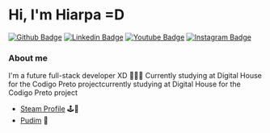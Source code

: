 # Hi, I'm Hiarpa =D
[![Github Badge](https://img.shields.io/badge/-Github-000?style=flat-square&logo=Github&logoColor=white&link=https://github.com/Hiarpa)](https://github.com/Hiarpa)
[![Linkedin Badge](https://img.shields.io/badge/-LinkedIn-blue?style=flat-square&logo=Linkedin&logoColor=white&link=https://www.linkedin.com/in/hiarpa/)](https://www.linkedin.com/in/hiarpa/)
[![Youtube Badge](https://img.shields.io/badge/-YouTube-ff0000?style=flat-square&labelColor=ff0000&logo=youtube&logoColor=white&link=https://www.youtube.com/user/hiarpanetto)](https://www.youtube.com/user/hiarpanetto)
[![Instagram Badge](https://img.shields.io/badge/Instagram-E4405F?style=for-the-badge&logo=instagram&logoColor=white=https://www.instagram.com/hiarpa/)](https://www.instagram.com/hiarpa/)

### About me
I'm a future full-stack developer XD 👨🏿‍💻
Currently studying at Digital House for the Codigo Preto projectcurrently studying at Digital House for the Codigo Preto project
- [Steam Profile](https://steamcommunity.com/id/hiarpa) 🕹️🔧
- [Pudim](http://pudim.com.br) 🍮
